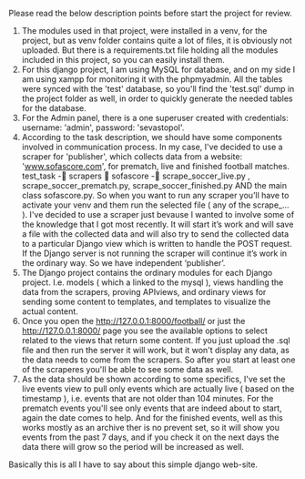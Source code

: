 Please read the below description points before start the project for review.

1. The modules used in that project, were installed in a venv, for the project, but as venv folder contains quite a lot of files, it is obviously not uploaded. But there is a requirements.txt file holding all the modules included in this project, so you can easily install them.
2. For this django project, I am using MySQL for database, and on my side I am using xampp for monitoring it with the phpmyadmin. All the tables were synced with the 'test' database, so you'll find the 'test.sql' dump in the project folder as well, in order to quickly generate the needed tables for the database.
3. For the Admin panel, there is a one superuser created with credentials: username: 'admin', password: 'sevastopol'.
4. According to the task description, we should have some components involved in communication process. In my case, I've decided to use a scraper for 'publisher', which collects data from a website: 'www.sofascore.com', for prematch, live and finished football matches.
test_task - scrapers  sofascore - scrape_soccer_live.py , scrape_soccer_prematch.py, scrape_soccer_finished.py AND the main class sofascore.py. So when you want to run any scraper you’ll have to activate your venv and them run the selected file ( any of the scrape_... ). I've decided to use a scraper just bevause I wanted to involve some of the knowledge that I got most recently.
It will start it’s work and will save a file with the collected data and will also try to send the collected data to a particular Django view which is written to handle the POST request. If the Django server is not running the scraper will continue it’s work in the ordinary way. So we have independent ‘publisher’.
5. The Django project contains the ordinary modules for each Django project. I.e. models ( which a linked to the mysql ), views handling the data from the scrapers, proving APIviews, and ordinary views for sending some content to templates, and templates to visualize the actual content.
6. Once you open the http://127.0.0.1:8000/football/ or just the http://127.0.0.1:8000/ page you see the available options to select related to the views that return some content. If you just upload the .sql file and then run the server it will work, but it won't display any data, as the data needs to come from the scrapers. So after you start at least one of the scraperes you'll be able to see some data as well.
7. As the data should be shown according to some specifics, I've set the live events view to pull only events which are actually live ( based on the timestamp ), i.e. events that are not older than 104 minutes. For the prematch events you'll see only events that are indeed about to start, again the date comes to help. And for the finished events, well as this works mostly as an archive ther is no prevent set, so it will show you events from the past 7 days, and if you check it on the next days the data there will grow so the period will be increased as well.

Basically this is all I have to say about this simple django web-site.

